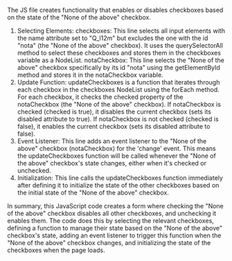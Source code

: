 The JS file creates functionality that enables or disables checkboxes based on the state of the "None of the above" checkbox. 

1. Selecting Elements:
checkboxes: This line selects all input elements with the name attribute set to "Q_l12m" but excludes the one with the id "nota" (the "None of the above" checkbox). It uses the querySelectorAll method to select these checkboxes and stores them in the checkboxes variable as a NodeList.
notaCheckbox: This line selects the "None of the above" checkbox specifically by its id "nota" using the getElementById method and stores it in the notaCheckbox variable.
2. Update Function:
updateCheckboxes is a function that iterates through each checkbox in the checkboxes NodeList using the forEach method.
For each checkbox, it checks the checked property of the notaCheckbox (the "None of the above" checkbox).
If notaCheckbox is checked (checked is true), it disables the current checkbox (sets its disabled attribute to true).
If notaCheckbox is not checked (checked is false), it enables the current checkbox (sets its disabled attribute to false).
3. Event Listener:
This line adds an event listener to the "None of the above" checkbox (notaCheckbox) for the 'change' event. This means the updateCheckboxes function will be called whenever the "None of the above" checkbox's state changes, either when it's checked or unchecked.
4. Initialization:
This line calls the updateCheckboxes function immediately after defining it to initialize the state of the other checkboxes based on the initial state of the "None of the above" checkbox.

In summary, this JavaScript code creates a form where checking the "None of the above" checkbox disables all other checkboxes, and unchecking it enables them. The code does this by selecting the relevant checkboxes, defining a function to manage their state based on the "None of the above" checkbox's state, adding an event listener to trigger this function when the "None of the above" checkbox changes, and initializing the state of the checkboxes when the page loads.
